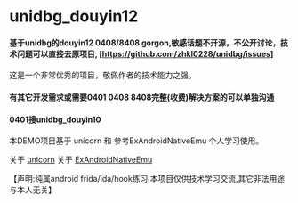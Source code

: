 # unidbg_douyin12

#### 基于unidbg的douyin12 0408/8408 gorgon,敏感话题不开源，不公开讨论，技术问题可以直接去原项目, [https://github.com/zhkl0228/unidbg/issues] 
这是一个非常优秀的项目，敬佩作者的技术能力之强。


#### 有其它开发需求或需要0401 0408 8408完整(收费)解决方案的可以单独沟通


#### 0401搜unidbg_douyin10


本DEMO项目基于 unicorn 和 参考ExAndroidNativeEmu 个人学习使用。

关于 [unicorn](https://github.com/zhkl0228/unicorn) 
关于 [ExAndroidNativeEmu](https://github.com/maiyao1988/ExAndroidNativeEmu)

【声明:纯属android frida/ida/hook练习,本项目仅供技术学习交流,其它非法用途与本人无关】
